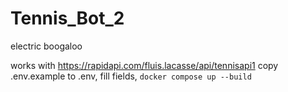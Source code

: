 # Tennis_Bot_2
electric boogaloo

works with https://rapidapi.com/fluis.lacasse/api/tennisapi1
copy .env.example to .env, fill fields, `docker compose up --build`
